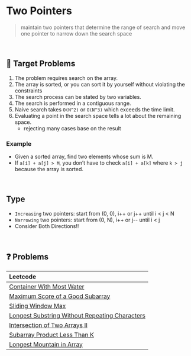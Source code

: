 # Two Pointers

> maintain two pointers that determine the range of search and move one pointer to narrow down the search space

<br/>

## 🎯 Target Problems

1. The problem requires search on the array.
2. The array is sorted, or you can sort it by yourself without violating the constraints
3. The search process can be stated by two variables.
4. The search is performed in a contiguous range.
5. Naive search takes `O(N^2)` or `O(N^3)` which exceeds the time limit.
6. Evaluating a point in the search space tells a lot about the remaining space.
   - rejecting many cases base on the result

### Example

- Given a sorted array, find two elements whose sum is M.
- If `a[i] + a[j] > M`, you don’t have to check `a[i] + a[k]` where `k > j` because the array is sorted.

<br/>

## Type

- `Increasing` two pointers: start from (0, 0), i++ or j++ until i < j < N
- `Narrowing` two pointers: start from (0, N), i++ or j-- until i < j
- Consider Both Directions!!

<br/>

## ❓ Problems

| Leetcode                                                                                                                      |
| :---------------------------------------------------------------------------------------------------------------------------- |
| [Container With Most Water](https://github.com/eunnbi/algorithm/blob/main/two%20pointers/leetcode/11.cpp)                     |
| [Maximum Score of a Good Subarray](https://github.com/eunnbi/algorithm/blob/main/two%20pointers/leetcode/1793.cpp)            |
| [Sliding Window Max](https://github.com/eunnbi/algorithm/blob/main/two%20pointers/leetcode/239.cpp)                           |
| [Longest Substring Without Repeating Characters](https://github.com/eunnbi/algorithm/blob/main/two%20pointers/leetcode/3.cpp) |
| [Intersection of Two Arrays II](https://github.com/eunnbi/algorithm/blob/main/two%20pointers/leetcode/350.cpp)                |
| [Subarray Product Less Than K](https://github.com/eunnbi/algorithm/blob/main/two%20pointers/leetcode/713.cpp)                 |
| [Longest Mountain in Array](https://github.com/eunnbi/algorithm/blob/main/two%20pointers/leetcode/845.cpp)                    |

